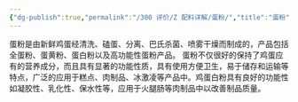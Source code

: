```yaml
---
{"dg-publish":true,"permalink":"/300 评价/Z 配料详解/蛋粉/","title":"蛋粉","created":"2024-01-25T18:45:04.000+08:00","updated":"2024-01-25T18:45:04.000+08:00"}
---
```



蛋粉是由新鲜鸡蛋经清洗、磕蛋、分离、巴氏杀菌、喷雾干燥而制成的，产品包括全蛋粉、蛋黄粉、蛋白粉以及高功能性蛋粉产品。
蛋粉不仅很好的保持了鸡蛋应有的营养成分，而且具有显著的功能性质，具有使用方便卫生，易于储存和运输等特点，广泛的应用于糕点、肉制品、冰激凌等产品中。鸡蛋白粉具有良好的功能性如凝胶性、乳化性、保水性等，应用于火腿肠等肉制品中以改善制品质量。